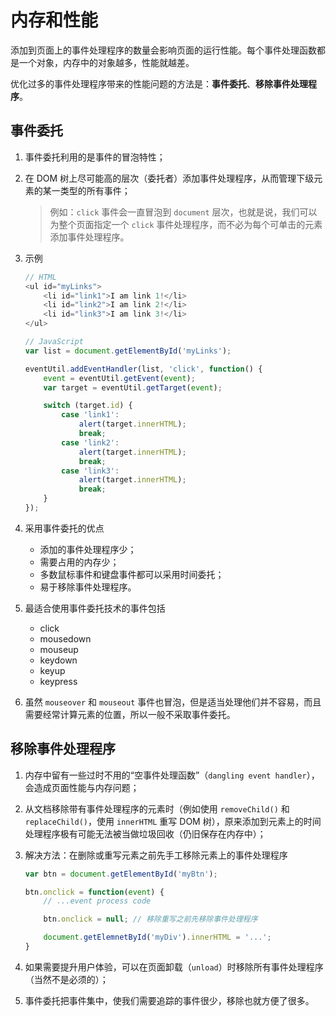 #  内存和性能
添加到页面上的事件处理程序的数量会影响页面的运行性能。每个事件处理函数都是一个对象，内存中的对象越多，性能就越差。

优化过多的事件处理程序带来的性能问题的方法是：**事件委托**、**移除事件处理程序**。

## 事件委托
1. 事件委托利用的是事件的冒泡特性；

2. 在 DOM 树上尽可能高的层次（委托者）添加事件处理程序，从而管理下级元素的某一类型的所有事件；
    > 例如：`click` 事件会一直冒泡到 `document` 层次，也就是说，我们可以为整个页面指定一个 `click` 事件处理程序，而不必为每个可单击的元素添加事件处理程序。

3. 示例
    ```javascript
    // HTML
    <ul id="myLinks">
        <li id="link1">I am link 1!</li>
        <li id="link2">I am link 2!</li>
        <li id="link3">I am link 3!</li>
    </ul>

    // JavaScript
    var list = document.getElementById('myLinks');

    eventUtil.addEventHandler(list, 'click', function() {
        event = eventUtil.getEvent(event);
        var target = eventUtil.getTarget(event);

        switch (target.id) {
            case 'link1':
                alert(target.innerHTML);
                break;
            case 'link2':
                alert(target.innerHTML);
                break;
            case 'link3':
                alert(target.innerHTML);
                break;
        }
    });
    ```

4. 采用事件委托的优点
    * 添加的事件处理程序少；
    * 需要占用的内存少；
    * 多数鼠标事件和键盘事件都可以采用时间委托；
    * 易于移除事件处理程序。

5. 最适合使用事件委托技术的事件包括
    * click
    * mousedown
    * mouseup
    * keydown
    * keyup
    * keypress

6. 虽然 `mouseover` 和 `mouseout` 事件也冒泡，但是适当处理他们并不容易，而且需要经常计算元素的位置，所以一般不采取事件委托。

## 移除事件处理程序
1. 内存中留有一些过时不用的“空事件处理函数”（`dangling event handler`），会造成页面性能与内存问题；

2. 从文档移除带有事件处理程序的元素时（例如使用 `removeChild()` 和 `replaceChild()`，使用 `innerHTML` 重写 DOM 树），原来添加到元素上的时间处理程序极有可能无法被当做垃圾回收（仍旧保存在内存中）；

3. 解决方法：在删除或重写元素之前先手工移除元素上的事件处理程序
    ```javascript
    var btn = document.getElementById('myBtn');

    btn.onclick = function(event) {
        // ...event process code

        btn.onclick = null; // 移除重写之前先移除事件处理程序

        document.getElemnetById('myDiv').innerHTML = '...';
    }
    ```

4. 如果需要提升用户体验，可以在页面卸载（`unload`）时移除所有事件处理程序（当然不是必须的）；

5. 事件委托把事件集中，使我们需要追踪的事件很少，移除也就方便了很多。
